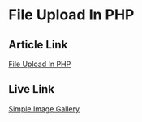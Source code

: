 # File Upload In PHP

## Article Link
[File Upload In PHP](https://zubairidrisaweda.medium.com)

## Live Link
[Simple Image Gallery](https://php-upload.herokuapp.com)

